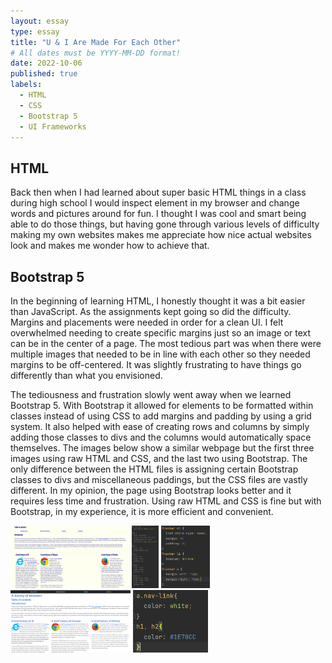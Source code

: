 ```yaml
---
layout: essay
type: essay
title: "U & I Are Made For Each Other"
# All dates must be YYYY-MM-DD format!
date: 2022-10-06
published: true
labels:
  - HTML
  - CSS
  - Bootstrap 5
  - UI Frameworks
---
```



## HTML
Back then when I had learned about super basic HTML things in a class during high school I would inspect element in my browser and change words and pictures around for fun. I thought I was cool and smart being able to do those things, but having gone through various levels of difficulty making my own websites makes me appreciate how nice actual websites look and makes me wonder how to achieve that.

## Bootstrap 5
In the beginning of learning HTML, I honestly thought it was a bit easier than JavaScript. As the assignments kept going so did the difficulty. Margins and placements were needed in order for a clean UI. I felt overwhelmed needing to create specific margins just so an image or text can be in the center of a page. The most tedious part was when there were multiple images that needed to be in line with each other so they needed margins to be off-centered. It was slightly frustrating to have things go differently than what you envisioned.

The tediousness and frustration slowly went away when we learned Bootstrap 5. With Bootstrap it allowed for elements to be formatted within classes instead of using CSS to add margins and padding by using a grid system. It also helped with ease of creating rows and columns by simply adding those classes to divs and the columns would automatically space themselves. The images below show a similar webpage but the first three images using raw HTML and CSS, and the last two using Bootstrap. The only difference between the HTML files is assigning certain Bootstrap classes to divs and miscellaneous paddings, but the CSS files are vastly different. In my opinion, the page using Bootstrap looks better and it requires less time and frustration. Using raw HTML and CSS is fine but with Bootstrap, in my experience, it is more efficient and convenient.

<img class="img-fluid" src="/img/ui_essay_pics/browserhistorycol.png" height="100">
<img class="img-fluid" src="/img/ui_essay_pics/browserhistcss1.png" height="100">
<img class="img-fluid" src="/img/ui_essay_pics/browserhistcss2.png" height="100">
<img class="img-fluid" src="/img/ui_essay_pics/browserhistorycolboot.png" height="100">
<img class="img-fluid" src="/img/ui_essay_pics/browserhistbootcss.png" height="100">
